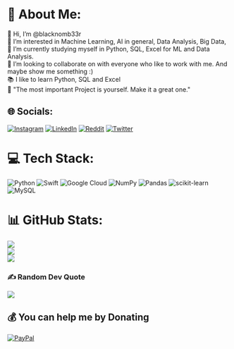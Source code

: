 <!---
blacknomb33r/blacknomb33r is a ✨ special ✨ repository because its `README.md` (this file) appears on your GitHub profile.
You can click the Preview link to take a look at your changes.
--->
# 💫 About Me:
👋 Hi, I’m @blacknomb33r<br>👀 I’m interested in Machine Learning, AI in general, Data Analysis, Big Data, <br>🌱 I’m currently studying myself in Python, SQL, Excel for ML and Data Analysis.<br>💞️ I’m looking to collaborate on with everyone who like to work with me. And maybe show me something :)<br>📚 I like to learn Python, SQL and Excel<br>🚀 "The most important Project is yourself. Make it a great one."


## 🌐 Socials:
[![Instagram](https://img.shields.io/badge/Instagram-%23E4405F.svg?logo=Instagram&logoColor=white)](https://instagram.com/blacknomb33r) [![LinkedIn](https://img.shields.io/badge/LinkedIn-%230077B5.svg?logo=linkedin&logoColor=white)](https://linkedin.com/in/https://www.linkedin.com/in/sebastian-schulze-a0aa9422b/) [![Reddit](https://img.shields.io/badge/Reddit-%23FF4500.svg?logo=Reddit&logoColor=white)](https://reddit.com/user/dr_black_nomb33r) [![Twitter](https://img.shields.io/badge/Twitter-%231DA1F2.svg?logo=Twitter&logoColor=white)](https://twitter.com/nomb33r) 

# 💻 Tech Stack:
![Python](https://img.shields.io/badge/python-3670A0?style=for-the-badge&logo=python&logoColor=ffdd54) ![Swift](https://img.shields.io/badge/swift-F54A2A?style=for-the-badge&logo=swift&logoColor=white) ![Google Cloud](https://img.shields.io/badge/Google%20Cloud-%234285F4.svg?style=for-the-badge&logo=google-cloud&logoColor=white) ![NumPy](https://img.shields.io/badge/numpy-%23013243.svg?style=for-the-badge&logo=numpy&logoColor=white) ![Pandas](https://img.shields.io/badge/pandas-%23150458.svg?style=for-the-badge&logo=pandas&logoColor=white) ![scikit-learn](https://img.shields.io/badge/scikit--learn-%23F7931E.svg?style=for-the-badge&logo=scikit-learn&logoColor=white) ![MySQL](https://img.shields.io/badge/mysql-%2300f.svg?style=for-the-badge&logo=mysql&logoColor=white)
# 📊 GitHub Stats:
![](https://github-readme-stats.vercel.app/api?username=blacknomb33r&theme=dark&hide_border=true&include_all_commits=false&count_private=false)<br/>
![](https://github-readme-streak-stats.herokuapp.com/?user=blacknomb33r&theme=dark&hide_border=true)<br/>
![](https://github-readme-stats.vercel.app/api/top-langs/?username=blacknomb33r&theme=dark&hide_border=true&include_all_commits=false&count_private=false&layout=compact)

### ✍️ Random Dev Quote
![](https://quotes-github-readme.vercel.app/api?type=horizontal&theme=radical)

  ## 💰 You can help me by Donating
  [![PayPal](https://img.shields.io/badge/PayPal-00457C?style=for-the-badge&logo=paypal&logoColor=white)](https://paypal.me/schulzebasti) 

  
<!-- Proudly created with GPRM ( https://gprm.itsvg.in ) -->
